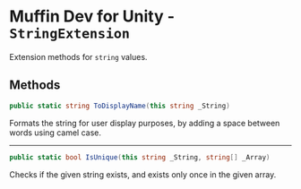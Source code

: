 # Muffin Dev for Unity - `StringExtension`

Extension methods for `string` values.

## Methods

```cs
public static string ToDisplayName(this string _String)
```

Formats the string for user display purposes, by adding a space between words using camel case.

---

```cs
public static bool IsUnique(this string _String, string[] _Array)
```

Checks if the given string exists, and exists only once in the given array.